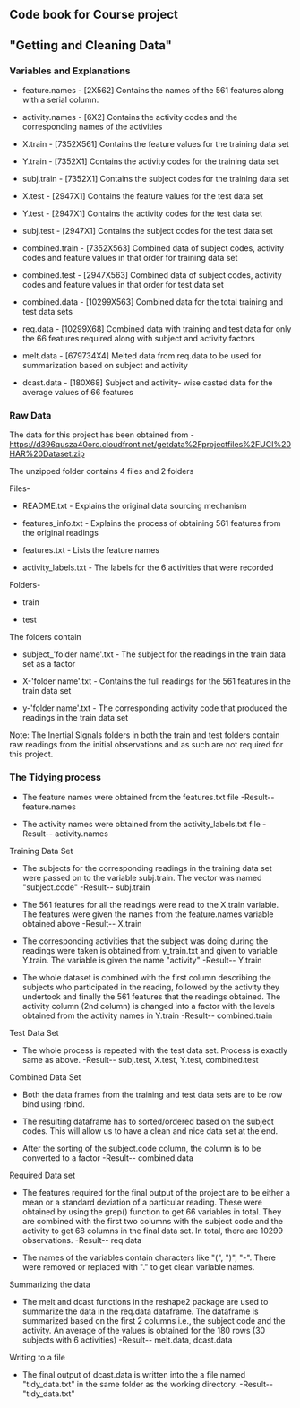 ## Code book for Course project
## "Getting and Cleaning Data"

### Variables and Explanations

* feature.names	- [2X562] Contains the names of the 561 features along with a serial column.

* activity.names	- [6X2] Contains the activity codes and the corresponding names of the activities

* X.train		- [7352X561] Contains the feature values for the training data set

* Y.train		- [7352X1] Contains the activity codes for the training data set

* subj.train	- [7352X1] Contains the subject codes for the training data set

* X.test		- [2947X1] Contains the feature values for the test data set

* Y.test		- [2947X1] Contains the activity codes for the test data set

* subj.test	- [2947X1] Contains the subject codes for the test data set

* combined.train	- [7352X563] Combined data of subject codes, activity codes and feature values in that order for training data set

* combined.test	- [2947X563] Combined data of subject codes, activity codes and feature values in that order for test data set

* combined.data	- [10299X563] Combined data for the total training and test data sets

* req.data	- [10299X68] Combined data with training and test data for only the 66 features required along with subject and activity factors

* melt.data	- [679734X4] Melted data from req.data to be used for summarization based on subject and activity

* dcast.data	- [180X68] Subject and activity- wise casted data for the average values of 66 features

### Raw Data

The data for this project has been obtained from - https://d396qusza40orc.cloudfront.net/getdata%2Fprojectfiles%2FUCI%20HAR%20Dataset.zip

The unzipped folder contains 4 files and 2 folders

Files-

* README.txt - Explains the original data sourcing mechanism

* features_info.txt - Explains the process of obtaining 561 features from the original readings

* features.txt - Lists the feature names

* activity_labels.txt - The labels for the 6 activities that were recorded

Folders-

* train

* test

The folders contain

* subject_'folder name'.txt - The subject for the readings in the train data set as a factor

* X-'folder name'.txt - Contains the full readings for the 561 features in the train data set

* y-'folder name'.txt - The corresponding activity code that produced the readings in the train data set

Note: The Inertial Signals folders in both the train and test folders contain raw readings from the initial observations and as such are not required for this project.

### The Tidying process

* The feature names were obtained from the features.txt file
-Result-- feature.names

* The activity names were obtained from the activity_labels.txt file
-Result-- activity.names

Training Data Set

* The subjects for the corresponding readings in the training data set were passed on to the variable subj.train. The vector was named "subject.code"
-Result-- subj.train

* The 561 features for all the readings were read to the X.train variable. The features were given the names from the feature.names variable obtained above
-Result-- X.train

* The corresponding activities that the subject was doing during the readings were taken is obtained from y_train.txt and given to variable Y.train. The variable is given the name "activity"
-Result-- Y.train

* The whole dataset is combined with the first column describing the subjects who participated in the reading, followed by the activity they undertook and finally the 561 features that the readings obtained. The activity column (2nd column) is changed into a factor with the levels obtained from the activity names in Y.train
-Result-- combined.train

Test Data Set

*  The whole process is repeated with the test data set. Process is exactly same as above.
-Result-- subj.test, X.test, Y.test, combined.test

Combined Data Set

* Both the data frames from the training and test data sets are to be row bind using rbind. 

* The resulting dataframe has to sorted/ordered based on the subject codes. This will allow us to have a clean and nice data set at the end.

* After the sorting of the subject.code column, the column is to be converted to a factor
-Result-- combined.data

Required Data set

* The features required for the final output of the project are to be either a mean or a standard deviation of a particular reading. These were obtained by using the grep() function to get 66 variables in total. They are combined with the first two columns with the subject code and the activity to get 68 columns in the final data set. In total, there are 10299 observations.
-Result-- req.data

* The names of the variables contain characters like "(", ")", "-". There were removed or replaced with "." to get clean variable names.

Summarizing the data

* The melt and dcast functions in the reshape2 package are used to summarize the data in the req.data dataframe. The dataframe is summarized based on the first 2 columns i.e., the subject code and the activity. An average of the values is obtained for the 180 rows (30 subjects with 6 activities)
-Result-- melt.data, dcast.data

Writing to a file

* The final output of dcast.data is written into the a file named "tidy_data.txt" in the same folder as the working directory.
-Result-- "tidy_data.txt"